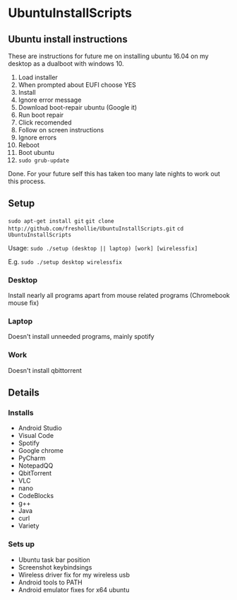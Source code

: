 # UbuntuInstallScripts

## Ubuntu install instructions

These are instructions for future me on installing ubuntu 16.04 on my desktop as a dualboot with windows 10.

1. Load installer
2. When prompted about EUFI choose YES
3. Install
4. Ignore error message
5. Download boot-repair ubuntu (Google it)
6. Run boot repair
7. Click recomended
8. Follow on screen instructions
9. Ignore errors
10. Reboot
11. Boot ubuntu
12. `sudo grub-update`

Done. For your future self this has taken too many late nights to work out this process.

## Setup

`sudo apt-get install git`
`git clone http://github.com/freshollie/UbuntuInstallScripts.git`
`cd UbuntuInstallScripts`

Usage: `sudo ./setup (desktop || laptop) [work] [wirelessfix]`

E.g. `sudo ./setup desktop wirelessfix`

### Desktop

Install nearly all programs apart from mouse related programs (Chromebook mouse fix)

### Laptop

Doesn't install unneeded programs, mainly spotify

### Work

Doesn't install qbittorrent

## Details

### Installs

- Android Studio
- Visual Code
- Spotify
- Google chrome
- PyCharm
- NotepadQQ
- QbitTorrent
- VLC
- nano
- CodeBlocks
- g++
- Java
- curl
- Variety

### Sets up

- Ubuntu task bar position
- Screenshot keybindsings
- Wireless driver fix for my wireless usb
- Android tools to PATH
- Android emulator fixes for x64 ubuntu
